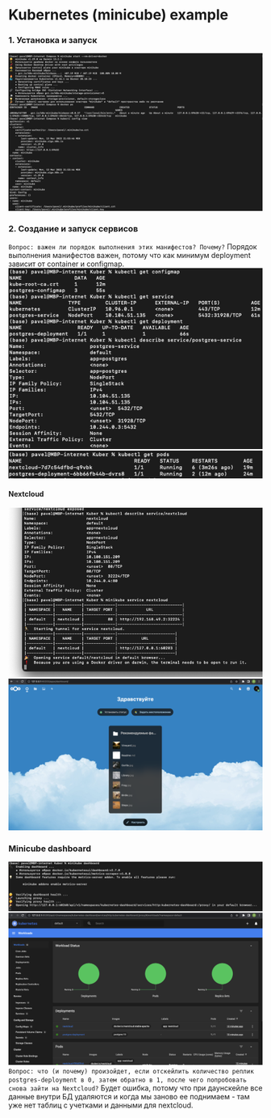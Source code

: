 # Kubernetes (minicube) example
### 1. Установка и запуск
![start_kuber.png](screens%2Fstart_kuber.png)
### 2. Создание и запуск сервисов
`Вопрос: важен ли порядок выполнения этих манифестов? Почему?`
Порядок выполнения манифестов важен, потому что как минимум deployment зависит от  container и configmap.
![postgre.png](screens%2Fpostgre.png)
![pods.png](screens%2Fpods.png)
#### Nextcloud
![nextcloud.png](screens%2Fnextcloud.png)
![nextcloud_dash.png](screens%2Fnextcloud_dash.png)
### Minicube dashboard
![minicube_dash.png](screens%2Fminicube_dash.png)
![minicube_dash_view.png](screens%2Fminicube_dash_view.png)
`Вопрос: что (и почему) произойдет, если отскейлить количество реплик postgres-deployment в 0, затем обратно в 1, после чего попробовать снова зайти на Nextcloud?`
Будет ошибка, потому что при даунскейле все данные внутри БД удаляются и когда мы заново ее поднимаем - там уже нет таблиц с учетками и данными для nextcloud.
